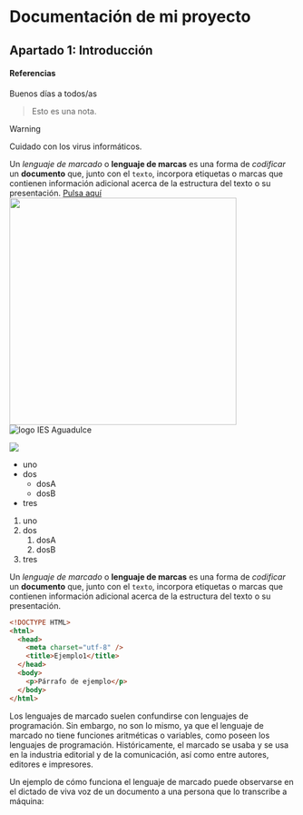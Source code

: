 # Documentación de mi proyecto
## Apartado 1: Introducción
#### Referencias
Buenos días a todos/as

> Esto es una nota.

> [!WARNING]
> Cuidado con los virus informáticos.


Un *lenguaje de marcado* o **lenguaje de marcas** es una forma de _codificar_ un __documento__ que, junto con el `texto`, incorpora etiquetas o marcas que contienen información adicional acerca de la estructura del texto o su presentación.
[Pulsa aquí](https://www.google.es)
<img src="https://www.iesaguadulce.es/centro/templates/dd_toysshop_34/images/logo_ies_aguadulce.png" width="400px">
![logo IES Aguadulce](https://www.iesaguadulce.es/centro/templates/dd_toysshop_34/images/logo_ies_aguadulce.png)

![](https://picsum.photos/seed/picsum/200/300)

* uno
* dos
  * dosA
  * dosB
* tres

1. uno
1. dos
   1. dosA
   1. dosB
1. tres

Un *lenguaje de marcado* o **lenguaje de marcas** es una forma de _codificar_ un __documento__ que, junto con el `texto`, incorpora etiquetas o marcas que contienen información adicional acerca de la estructura del texto o su presentación.
```html
<!DOCTYPE HTML>
<html>
  <head>
    <meta charset="utf-8" />
    <title>Ejemplo1</title>
  </head>
  <body>
    <p>Párrafo de ejemplo</p>
  </body>
</html>
```
Los lenguajes de marcado suelen confundirse con lenguajes de programación. Sin embargo, no son lo mismo, ya que el lenguaje de marcado no tiene funciones aritméticas o variables, como poseen los lenguajes de programación. Históricamente, el marcado se usaba y se usa en la industria editorial y de la comunicación, así como entre autores, editores e impresores.

Un ejemplo de cómo funciona el lenguaje de marcado puede observarse en el dictado de viva voz de un documento a una persona que lo transcribe a máquina:

